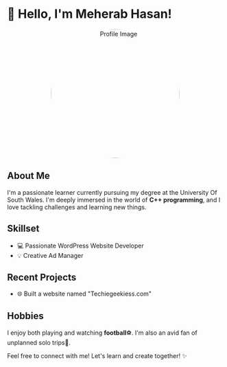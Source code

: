 # 👋 Hello, I'm Meherab Hasan!

<div align="center">
  <img src="https://media.giphy.com/media/v1.Y2lkPTc5MGI3NjExNnhweG8yMXl2dWQ5NHF6NWN4OGhzNWs2NTU1bXRyaXBwengxYnRzMSZlcD12MV9pbnRlcm5hbF9naWZfYnlfaWQmY3Q9Zw/ehOsEb0kiQAsbVihHE/giphy.gif" alt="Profile Image" width="300" style="border-radius: 70%;"/>
</div>

## About Me
I'm a passionate learner currently pursuing my degree at the University Of South Wales. I'm deeply immersed in the world of **C++ programming**, and I love tackling challenges and learning new things.

## Skillset
- 💻 Passionate WordPress Website Developer
- 💡 Creative Ad Manager

## Recent Projects
- 🌐 Built a website named "Techiegeekiess.com"

## Hobbies
I enjoy both playing and watching **football**⚽. I'm also an avid fan of unplanned solo trips🌄.

Feel free to connect with me! Let's learn and create together! ✨
